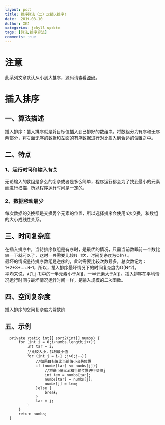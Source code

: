 ```yaml
---
layout: post
title: 排序算法（二）之插入排序!
date:  2019-08-10
Author: XKZ
categories: jekyll update
tags: [算法,排序算法]
comments: true
---
```

# 注意
此系列文章默认从小到大排序，源码请查看[源码](https://github.com/xukaizhong188/leetcode "源码")。
# 插入排序
## 一、算法描述
插入排序：插入排序就是将目标值插入到已排好的数组中。将数组分为有序和无序两部分，将右面无序的数据和左面的有序数据进行对比插入到合适的位置之中。
## 二、特点
### 1、运行时间和输入有关
无论输入的数组是多么的复杂或者是多么简单，程序运行都会为了找到最小的元素而进行扫描，所以程序运行时间是一定的。
### 2、数据移动最少
每次数据的交换都是交换两个元素的位置，所以选择排序会使用n次交换，和数组的大小成线性关系。
## 三、时间复杂度
在插入排序中，当待排序数组是有序时，是最优的情况，只需当前数跟前一个数比较一下就可以了，这时一共需要比较N- 1次，时间复杂度为O(N) 。     
最坏的情况是待排序数组是逆序的，此时需要比较次数最多，总次数记为：1+2+3+…+N-1，所以，插入排序最坏情况下的时间复杂度为O(N^2)。    
平均来说，A[1..j-1]中的一半元素小于A[j]，一半元素大于A[j]。插入排序在平均情况运行时间与最坏情况运行时间一样，是输入规模的二次函数。    
## 四、空间复杂度
插入排序的空间复杂度为常数阶
## 五、示例
      private static int[] sort2(int[] numbs) {
          for (int i = 0;i<numbs.length;i++){
              int tar = i;
              //比较大小，找到最小值
              for (int j = i-1 ;j>0;j--){
                  //如果目标值比当前值小交换位置
                  if (numbs[tar] <= numbs[j]){
                      //将最小值min和当前位置进行交换j
                      int tem = numbs[tar];
                      numbs[tar] = numbs[j];
                      numbs[j] = tem;
                  }else {
                      break;
                  }
                  tar = j;
              }
          }
          return numbs;
      }
